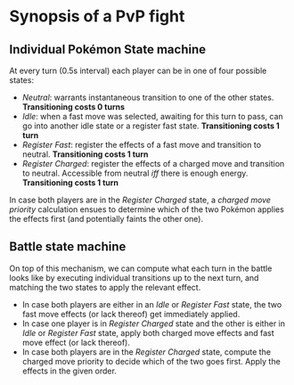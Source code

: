 # Synopsis of a PvP fight

## Individual Pokémon State machine

At every turn (0.5s interval) each player can be in one of four possible states:
- *Neutral*: warrants instantaneous transition to one of the other
  states. **Transitioning costs 0 turns**
- *Idle*: when a fast move was selected, awaiting for this turn to pass,
  can go into another idle state or a register fast state. **Transitioning costs 1 turn**
- *Register Fast*: register the effects of a fast move and transition to
  neutral.  **Transitioning costs 1 turn**
- *Register Charged*: register the effects of a charged move and
  transition to neutral. Accessible from neutral *iff* there is enough
  energy. **Transitioning costs 1 turn**

In case both players are in the *Register Charged* state, a
*charged move priority* calculation ensues to determine which of the two
Pokémon applies the effects first (and potentially faints the other one).

## Battle state machine

On top of this mechanism, we can compute what each turn in the battle
looks like by executing individual transitions up to the next turn, and
matching the two states to apply the relevant effect.
- In case both players are either in an *Idle* or *Register Fast* state,
  the two fast move effects (or lack thereof) get immediately applied.
- In case one player is in *Register Charged* state and the other is either
  in *Idle* or *Register Fast* state, apply both charged move effects
  and fast move effect (or lack thereof).
- In case both players are in the *Register Charged* state, compute the
  charged move priority to decide which of the two goes first. Apply the
  effects in the given order.